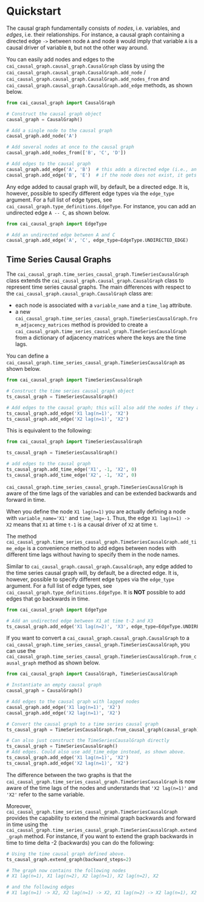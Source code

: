 # Quickstart

The causal graph fundamentally consists of _nodes_, i.e. variables, and _edges_, i.e. their relationships. For instance,
a causal graph containing a directed edge `->` between node `A` and node `B` would imply that variable `A` is a causal
driver of variable `B`, but not the other way around.

You can easily add nodes and edges to the `cai_causal_graph.causal_graph.CausalGraph` class by using the 
`cai_causal_graph.causal_graph.CausalGraph.add_node` / 
`cai_causal_graph.causal_graph.CausalGraph.add_nodes_from` and `cai_causal_graph.causal_graph.CausalGraph.add_edge` 
methods, as shown below.

```python
from cai_causal_graph import CausalGraph

# Construct the causal graph object
causal_graph = CausalGraph()

# Add a single node to the causal graph
causal_graph.add_node('A')

# Add several nodes at once to the causal graph
causal_graph.add_nodes_from(['B', 'C', 'D'])

# Add edges to the causal graph
causal_graph.add_edge('A', 'B')  # this adds a directed edge (i.e., an edge from A to B) by default
causal_graph.add_edge('B', 'E')  # if the node does not exist, it gets added automatically
```

Any edge added to causal graph will, by default, be a directed edge. It is, however, possible to specify different
edge types via the `edge_type` argument. For a full list of edge types, see
`cai_causal_graph.type_definitions.EdgeType`. For instance, you can add an undirected edge `A -- C`, as shown below.

```python
from cai_causal_graph import EdgeType

# Add an undirected edge between A and C
causal_graph.add_edge('A', 'C', edge_type=EdgeType.UNDIRECTED_EDGE)
```

## Time Series Causal Graphs

The `cai_causal_graph.time_series_causal_graph.TimeSeriesCausalGraph` class extends the
`cai_causal_graph.causal_graph.CausalGraph` class to represent time series causal graphs. The main 
differences with respect to the `cai_causal_graph.causal_graph.CausalGraph` class are:
- each node is associated with a `variable_name` and a `time_lag` attribute.
- a new `cai_causal_graph.time_series_causal_graph.TimeSeriesCausalGraph.from_adjacency_matrices` method is provided 
  to create a `cai_causal_graph.time_series_causal_graph.TimeSeriesCausalGraph` from a dictionary of adjacency 
  matrices where the keys are the time lags.

You can define a `cai_causal_graph.time_series_causal_graph.TimeSeriesCausalGraph` as shown below.

```python
from cai_causal_graph import TimeSeriesCausalGraph

# Construct the time series causal graph object
ts_causal_graph = TimeSeriesCausalGraph()

# Add edges to the causal graph; this will also add the nodes if they are not present in the graph yet.
ts_causal_graph.add_edge('X1 lag(n=1)', 'X2')
ts_causal_graph.add_edge('X2 lag(n=1)', 'X2')
```

This is equivalent to the following:

```python
from cai_causal_graph import TimeSeriesCausalGraph

ts_causal_graph = TimeSeriesCausalGraph()

# add edges to the causal graph
ts_causal_graph.add_time_edge('X1', -1, 'X2', 0)
ts_causal_graph.add_time_edge('X2', -1, 'X2', 0)
```

`cai_causal_graph.time_series_causal_graph.TimeSeriesCausalGraph` is aware of the time lags of the variables and can 
be extended backwards and forward in time.

When you define the node `X1 lag(n=1)` you are actually defining a node with `variable_name='X1'` and `time_lag=-1`. Thus,
the edge `X1 lag(n=1) -> X2` means that `X1` at time `t-1` is a causal driver of `X2` at time `t`.

The method `cai_causal_graph.time_series_causal_graph.TimeSeriesCausalGraph.add_time_edge` is a convenience method to
add edges between nodes with different time lags without having to specify them in the node names.

Similar to `cai_causal_graph.causal_graph.CausalGraph`, any edge added to the time series causal graph will, by 
default, be a directed edge. It is, however, possible to specify different edge types via the `edge_type` argument. 
For a full list of edge types, see `cai_causal_graph.type_definitions.EdgeType`. It is **NOT** possible to add edges
that go backwards in time.

```python
from cai_causal_graph import EdgeType

# Add an undirected edge between X1 at time t-2 and X3
ts_causal_graph.add_edge('X1 lag(n=2)', 'X3', edge_type=EdgeType.UNDIRECTED_EDGE)
```

If you want to convert a `cai_causal_graph.causal_graph.CausalGraph` to a 
`cai_causal_graph.time_series_causal_graph.TimeSeriesCausalGraph`, you can use the 
`cai_causal_graph.time_series_causal_graph.TimeSeriesCausalGraph.from_causal_graph` method as shown below.

```python
from cai_causal_graph import CausalGraph, TimeSeriesCausalGraph

# Instantiate an empty causal graph
causal_graph = CausalGraph()

# Add edges to the causal graph with lagged nodes
causal_graph.add_edge('X1 lag(n=1)', 'X2')
causal_graph.add_edge('X2 lag(n=1)', 'X2')

# Convert the causal graph to a time series causal graph
ts_causal_graph = TimeSeriesCausalGraph.from_causal_graph(causal_graph)

# Can also just construct the TimeSeriesCausalGraph directly
ts_causal_graph = TimeSeriesCausalGraph()
# Add edges. Could also use add_time_edge instead, as shown above.
ts_causal_graph.add_edge('X1 lag(n=1)', 'X2')
ts_causal_graph.add_edge('X2 lag(n=1)', 'X2')
```

The difference between the two graphs is that the `cai_causal_graph.time_series_causal_graph.TimeSeriesCausalGraph` is 
now aware of the time lags of the nodes and understands that `'X2 lag(n=1)'` and `'X2'` refer to the same variable.

Moreover, `cai_causal_graph.time_series_causal_graph.TimeSeriesCausalGraph` provides the capability to extend the 
minimal graph backwards and forward in time using the 
`cai_causal_graph.time_series_causal_graph.TimeSeriesCausalGraph.extend_graph` method. For instance, if you want to 
extend the graph backwards in time to time delta -2 (backwards) you can do the following:

```python
# Using the time causal graph defined above.
ts_causal_graph.extend_graph(backward_steps=2)

# The graph now contains the following nodes
# X1 lag(n=1), X1 lag(n=2), X2 lag(n=1), X2 lag(n=2), X2

# and the following edges
# X1 lag(n=1) -> X2, X2 lag(n=1) -> X2, X1 lag(n=2) -> X2 lag(n=1), X2 lag(n=2) -> X2 lag(n=1)
```
